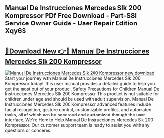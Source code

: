 ## Manual De Instrucciones Mercedes Slk 200 Kompressor PDf Free Download - Part-S8l Service Owner Guide - User Repair Edition Xqy6S

# <h2><a href="http://bc91229.oget.top/?id=Manual+De+Instrucciones+Mercedes+Slk+200+Kompressor">🔗Download New 👉🔴 Manual De Instrucciones Mercedes Slk 200 Kompressor</a></h2>

[![Manual De Instrucciones Mercedes Slk 200 Kompressor new download](https://i.imgur.com/5g1atiW.png)](http://bc91229.oget.top/?id=Manual+De+Instrucciones+Mercedes+Slk+200+Kompressor)
Start your journey with Manual De Instrucciones Mercedes Slk 200 Kompressor today! This user manual provides a detailed guide to help you get the most out of your product. Safety Precautions for Children Manual De Instrucciones Mercedes Slk 200 Kompressor This product is not suitable for children under age and should be used with adult supervision. Manual De Instrucciones Mercedes Slk 200 Kompressor advanced features include facial recognition, gesture control, customizable profiles, and automated tasks, all of which can be accessed and customized through the user interface. We're Here to Help Manual De Instrucciones Mercedes Slk 200 Kompressor. Our customer support team is ready to assist you with any questions or concerns.
